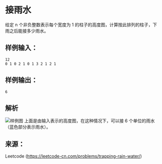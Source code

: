 # 接雨水
给定 n 个非负整数表示每个宽度为 1 的柱子的高度图，计算按此排列的柱子，下雨之后能接多少雨水。

## 样例输入：

    12
    0 1 0 2 1 0 1 3 2 1 2 1

## 样例输出：
    6

## 解析

![样例图](https://assets.leetcode-cn.com/aliyun-lc-upload/uploads/2018/10/22/rainwatertrap.png)
上面是由输入表示的高度图，在这种情况下，可以接 6 个单位的雨水（蓝色部分表示雨水）。

## 来源：
Leetcode
(https://leetcode-cn.com/problems/trapping-rain-water/)